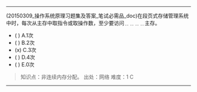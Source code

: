 ---
(20150309_操作系统原理习题集及答案_笔试必需品_doc)在段页式存储管理系统中时，每次从主存中取指令或取操作数，至少要访问﹎﹎﹎﹎主存。
- ( ) A.1次 
- ( ) B.2次 
- (x) C.3次 
- ( ) D.4次 
- ( ) E.0次

> 知识点：非连续内存分配。
> 出处：网络
> 难度：1
> C

---